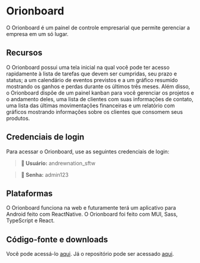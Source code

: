 # Orionboard

O Orionboard é um painel de controle empresarial que permite gerenciar a empresa em um só lugar.

## Recursos

O Orionboard possui uma tela inicial na qual você pode ter acesso rapidamente à lista de tarefas que devem ser cumpridas, seu prazo e status; a um calendário de eventos previstos e a um gráfico resumido mostrando os ganhos e perdas durante os últimos três meses. Além disso, o Orionboard dispõe de um painel kanban para você gerenciar os projetos e o andamento deles, uma lista de clientes com suas informações de contato, uma lista das últimas movimentações financeiras e um relatório com gráficos mostrando informações sobre os clientes que consomem seus produtos.

## Credenciais de login

Para acessar o Orionboard, use as seguintes credenciais de login:

> **👤 Usuário:** andrewnation_sftw

> **🔑 Senha:** admin123

## Plataformas

O Orionboard funciona na web e futuramente terá um aplicativo para Android feito com ReactNative. O Orionboard foi feito com MUI, Sass, TypeScript e React.

## Código-fonte e downloads
Você pode acessá-lo [aqui](https://oriondashboard.vercel.app/dashboard). Já o repositório pode ser acessado [aqui](https://github.com/Redwars22/orion-dashboard).
